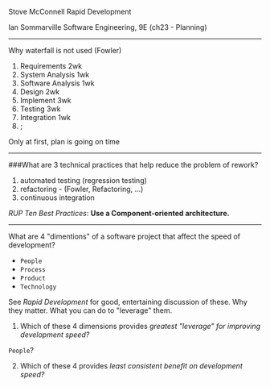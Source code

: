 Stove McConnell
Rapid Development

Ian Sommarville
Software Engineering, 9E
(ch23 - Planning)

---

Why waterfall is not used (Fowler)

1. Requirements 2wk
2. System Analysis 1wk
3. Software Analysis 1wk
4. Design 2wk
5. Implement 3wk
6. Testing 3wk
7. Integration 1wk
8. ;

Only at first, plan is going on time

---

###What are 3 technical practices that help reduce the problem of rework?

1. automated testing (regression testing)
2. refactoring - (Fowler, Refactoring, ...)
3. continuous integration

*RUP Ten Best Practices*: **Use a Component-oriented architecture.**

---

What are 4 "dimentions" of a software project that affect the speed of development?

- `People`
- `Process`
- `Product`
- `Technology`

See *Rapid Development* for good, entertaining discussion of these.
Why they matter. What you can do to "leverage" them.

1. Which of these 4 dimensions provides *greatest "leverage" for improving development speed?*

  `People`?

2. Which of these 4 provides *least consistent benefit on development speed?*

